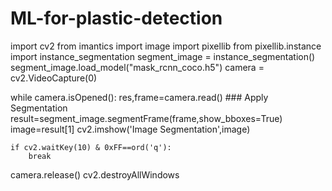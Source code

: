 # ML-for-plastic-detection



import cv2
from imantics import image
import pixellib
from pixellib.instance import instance_segmentation
segment_image = instance_segmentation()
segment_image.load_model("mask_rcnn_coco.h5")
camera = cv2.VideoCapture(0)

while camera.isOpened():
    res,frame=camera.read()
    ### Apply Segmentation
    result=segment_image.segmentFrame(frame,show_bboxes=True)
    image=result[1]
    cv2.imshow('Image Segmentation',image)

    if cv2.waitKey(10) & 0xFF==ord('q'):
        break

camera.release()
cv2.destroyAllWindows    
